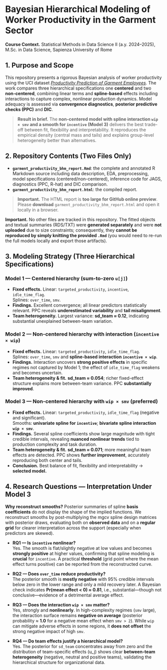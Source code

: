 # Bayesian Hierarchical Modeling of Worker Productivity in the Garment Sector

**Course Context.** Statistical Methods in Data Science II (a.y. 2024–2025), M.Sc. in Data Science, Sapienza University of Rome  

## 1. Purpose and Scope

This repository presents a rigorous Bayesian analysis of worker productivity using the UCI dataset [*Productivity Prediction of Garment Employees*](https://archive.ics.uci.edu/dataset/597/productivity+prediction+of+garment+employees). The work compares three hierarchical specifications one **centered** and two **non-centered**, combining linear terms and **spline-based** effects including interactions to capture complex, nonlinear production dynamics. Model adequacy is assessed via **convergence diagnostics**, **posterior predictive checks (PPC)** and **DIC**.

> **Result in brief.** The **non-centered model with spline interaction `wip × smv` and a smooth for `incentive` (Model 3)** delivers the best trade-off between fit, flexibility and interpretability. It reproduces the empirical density (central mass and tails) and explains group-level heterogeneity better than alternatives.

## 2. Repository Contents (Two Files Only)

- **`garment_productivity_bhm_report.Rmd`**: the complete and annotated R Markdown source including data description, EDA, preprocessing, model specifications (centered/non-centered), inference code for JAGS, diagnostics (PPC, R-hat) and DIC comparison.  
- **`garment_productivity_bhm_report.html`**: the compiled report.

> **Important.** The HTML report is **too large for GitHub online preview**.  
> Please **download** `garment_productivity_bhm_report.html` and open it locally in a browser.

**Important.** No other files are tracked in this repository. The fitted objects and textual summaries (RDS/TXT) were **generated separately** and were **not uploaded** due to size constraints; consequently, they **cannot be reproduced by simply knitting the provided `.Rmd`** (you would need to re-run the full models locally and export those artifacts).

## 3. Modeling Strategy (Three Hierarchical Specifications)

### **Model 1 — Centered hierarchy (sum-to-zero `u[j]`)**
- **Fixed effects.** Linear: `targeted_productivity`, `incentive`, `idle_time_flag`.  
  Splines: `over_time`, `smv`.  
- **Findings.** Excellent convergence; all linear predictors statistically relevant. PPC reveals **underestimated variability** and **tail misalignment**.  
- **Team heterogeneity.** Largest variance: **sd_team ≈ 0.12**, indicating substantial unexplained between-team variation.

### **Model 2 — Non-centered hierarchy with interaction (`incentive × wip`)**
- **Fixed effects.** Linear: `targeted_productivity`, `idle_time_flag`.  
  Splines: `over_time`, `smv` and **spline-based interaction `incentive × wip`**.  
- **Findings.** Interaction uncovers **strong positive effects** in specific regimes not captured by Model 1; the effect of `idle_time_flag` weakens and becomes uncertain.  
- **Team heterogeneity & fit.** **sd_team ≈ 0.054**; richer fixed-effect structure explains more between-team variance. PPC **substantially improved**.

### **Model 3 — Non-centered hierarchy with `wip × smv` (preferred)**
- **Fixed effects.** Linear: `targeted_productivity`, `idle_time_flag` (negative and significant).  
  Smooths: **univariate spline for `incentive`**; **bivariate spline interaction `wip × smv`**.  
- **Findings.** Several spline coefficients show large magnitude with tight credible intervals, revealing **nuanced nonlinear trends** tied to production complexity and task duration.  
- **Team heterogeneity & fit.** **sd_team ≈ 0.071**; more meaningful team effects are detected. PPC shows **further improvement**, accurately reproducing both center and tails.  
- **Conclusion.** Best balance of fit, flexibility and interpretability → **selected model.**

## 4. Research Questions — Interpretation Under Model 3

**Why reconstruct smooths?** Posterior summaries of spline **basis coefficients** do not display the shape of the implied functions. We reconstruct smooths by post-multiplying the mgcv spline design matrices with posterior draws, evaluating both on **observed data** and on a **regular grid** for clearer interpretation across the support (especially when predictors are skewed).

- **RQ1 — Is `incentive` nonlinear?**  
  Yes. The smooth is flat/slightly negative at low values and becomes **strongly positive** at higher values, confirming that spline modeling is **crucial** for `incentive`. A practical **threshold** (grid point where the mean effect turns positive) can be reported from the reconstructed curve.

- **RQ2 — Does `over_time` reduce productivity?**  
  The posterior smooth is **mostly negative** with 95% credible intervals below zero in the lower range and only a mild recovery later. A Bayesian check indicates **Pr(mean effect < 0) ≈ 0.81**, i.e., substantial—though not conclusive—evidence of a detrimental average effect.

- **RQ3 — Does the interaction `wip × smv` matter?**  
  Yes, strongly and **nonlinearly**. In high-complexity regimes (`smv` large), the interaction surface remains **negative on average** (posterior probability ≈ **1.0** for a negative mean effect when `smv > 2`). While `wip` can mitigate adverse effects in some regions, it **does not offset** the strong negative impact of high `smv`.

- **RQ4 — Do team effects justify a hierarchical model?**  
  Yes. The posterior for `sd_team` concentrates away from zero and the distribution of team-specific effects \(u_j\) shows clear **between-team heterogeneity** (negative, neutral and positive teams), validating the hierarchical structure for organizational data.

